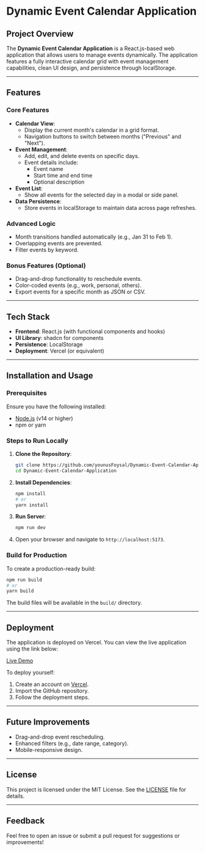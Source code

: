 # Dynamic Event Calendar Application

## Project Overview

The **Dynamic Event Calendar Application** is a React.js-based web application that allows users to manage events dynamically. The application features a fully interactive calendar grid with event management capabilities, clean UI design, and persistence through localStorage.

---

## Features

### Core Features
- **Calendar View**:
    - Display the current month's calendar in a grid format.
    - Navigation buttons to switch between months ("Previous" and "Next").
- **Event Management**:
    - Add, edit, and delete events on specific days.
    - Event details include:
        - Event name
        - Start time and end time
        - Optional description
- **Event List**:
    - Show all events for the selected day in a modal or side panel.
- **Data Persistence**:
    - Store events in localStorage to maintain data across page refreshes.

### Advanced Logic
- Month transitions handled automatically (e.g., Jan 31 to Feb 1).
- Overlapping events are prevented.
- Filter events by keyword.

### Bonus Features (Optional)
- Drag-and-drop functionality to reschedule events.
- Color-coded events (e.g., work, personal, others).
- Export events for a specific month as JSON or CSV.

---

## Tech Stack

- **Frontend**: React.js (with functional components and hooks)
- **UI Library**: shadcn for components
- **Persistence**: LocalStorage
- **Deployment**: Vercel (or equivalent)

---

## Installation and Usage

### Prerequisites
Ensure you have the following installed:
- [Node.js](https://nodejs.org/) (v14 or higher)
- npm or yarn

### Steps to Run Locally
1. **Clone the Repository**:
   ```bash
   git clone https://github.com/younusFoysal/Dynamic-Event-Calendar-Application
   cd Dynamic-Event-Calendar-Application
   ```

2. **Install Dependencies**:
   ```bash
   npm install
   # or
   yarn install
   ```
3. **Run Server**:
   ```bash
   npm run dev
   ```

4. Open your browser and navigate to `http://localhost:5173`.

### Build for Production
To create a production-ready build:
```bash
npm run build
# or
yarn build
```

The build files will be available in the `build/` directory.

---

## Deployment

The application is deployed on Vercel. You can view the live application using the link below:

[Live Demo](<https://dynamic-event-calendar-application-ei7y.vercel.app/>)

To deploy yourself:
1. Create an account on [Vercel](https://vercel.com/).
2. Import the GitHub repository.
3. Follow the deployment steps.



---

## Future Improvements

- Drag-and-drop event rescheduling.
- Enhanced filters (e.g., date range, category).
- Mobile-responsive design.

---


## License

This project is licensed under the MIT License. See the [LICENSE](./LICENSE) file for details.

---

## Feedback
Feel free to open an issue or submit a pull request for suggestions or improvements!
